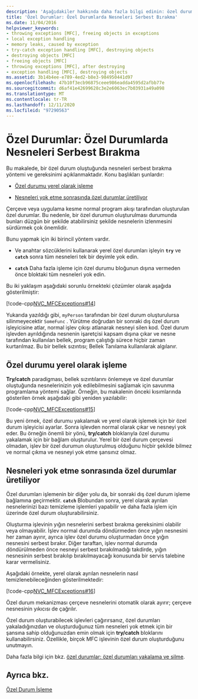 ```yaml
---
description: 'Aşağıdakiler hakkında daha fazla bilgi edinin: özel durumlar: nesneleri özel durumlarda boşaltma'
title: 'Özel Durumlar: Özel Durumlarda Nesneleri Serbest Bırakma'
ms.date: 11/04/2016
helpviewer_keywords:
- throwing exceptions [MFC], freeing objects in exceptions
- local exception handling
- memory leaks, caused by exception
- try-catch exception handling [MFC], destroying objects
- destroying objects [MFC]
- freeing objects [MFC]
- throwing exceptions [MFC], after destroying
- exception handling [MFC], destroying objects
ms.assetid: 3b14b4ee-e789-4ed2-b8e3-984950441d97
ms.openlocfilehash: 47b10f3ecb96875ceee986eadda4595d2afbb77e
ms.sourcegitcommit: d6af41e42699628c3e2e6063ec7b03931a49a098
ms.translationtype: MT
ms.contentlocale: tr-TR
ms.lasthandoff: 12/11/2020
ms.locfileid: "97290563"
---
```

# <a name="exceptions-freeing-objects-in-exceptions"></a>Özel Durumlar: Özel Durumlarda Nesneleri Serbest Bırakma

Bu makalede, bir özel durum oluştuğunda nesneleri serbest bırakma yöntemi ve gereksinimi açıklanmaktadır. Konu başlıkları şunlardır:

- [Özel durumu yerel olarak işleme](#_core_handling_the_exception_locally)

- [Nesneleri yok etme sonrasında özel durumlar üretiliyor](#_core_throwing_exceptions_after_destroying_objects)

Çerçeve veya uygulama kesme normal program akışı tarafından oluşturulan özel durumlar. Bu nedenle, bir özel durumun oluşturulması durumunda bunları düzgün bir şekilde atabilirsiniz şekilde nesnelerin izlenmesini sürdürmek çok önemlidir.

Bunu yapmak için iki birincil yöntem vardır.

- Ve anahtar sözcüklerini kullanarak yerel özel durumları işleyin **`try`** ve **`catch`** sonra tüm nesneleri tek bir deyimle yok edin.

- **`catch`** Daha fazla işleme için özel durumu bloğunun dışına vermeden önce bloktaki tüm nesneleri yok edin.

Bu iki yaklaşım aşağıdaki sorunlu örnekteki çözümler olarak aşağıda gösterilmiştir:

[!code-cpp[NVC_MFCExceptions#14](codesnippet/cpp/exceptions-freeing-objects-in-exceptions_1.cpp)]

Yukarıda yazıldığı gibi, `myPerson` tarafından bir özel durum oluşturulursa silinmeyecektir `SomeFunc` . Yürütme doğrudan bir sonraki dış özel durum işleyicisine atlar, normal işlev çıkışı atlanarak nesneyi silen kod. Özel durum işlevden ayrıldığında nesnenin işaretçisi kapsam dışına çıkar ve nesne tarafından kullanılan bellek, program çalıştığı sürece hiçbir zaman kurtarılmaz. Bu bir bellek sızıntısı; Bellek Tanılama kullanılarak algılanır.

## <a name="handling-the-exception-locally"></a><a name="_core_handling_the_exception_locally"></a> Özel durumu yerel olarak işleme

**Try/catch** paradigması, bellek sızıntılarını önlemeye ve özel durumlar oluştuğunda nesnelerinizin yok edilebilmesini sağlamak için savunma programlama yöntemi sağlar. Örneğin, bu makalenin önceki kısımlarında gösterilen örnek aşağıdaki gibi yeniden yazılabilir:

[!code-cpp[NVC_MFCExceptions#15](codesnippet/cpp/exceptions-freeing-objects-in-exceptions_2.cpp)]

Bu yeni örnek, özel durumu yakalamak ve yerel olarak işlemek için bir özel durum işleyicisi ayarlar. Sonra işlevden normal olarak çıkar ve nesneyi yok eder. Bu örneğin önemli bir yönü, **try/catch** bloklarıyla özel durumu yakalamak için bir bağlam oluşturulur. Yerel bir özel durum çerçevesi olmadan, işlev bir özel durumun oluşturulmuş olduğunu hiçbir şekilde bilmez ve normal çıkma ve nesneyi yok etme şansınız olmaz.

## <a name="throwing-exceptions-after-destroying-objects"></a><a name="_core_throwing_exceptions_after_destroying_objects"></a> Nesneleri yok etme sonrasında özel durumlar üretiliyor

Özel durumları işlemenin bir diğer yolu da, bir sonraki dış özel durum işleme bağlamına geçirmektir. **`catch`** Blobundan sonra, yerel olarak ayrılan nesnelerinizi bazı temizleme işlemleri yapabilir ve daha fazla işlem için üzerinde özel durum oluşturabilirsiniz.

Oluşturma işlevinin yığın nesnelerini serbest bırakma gereksinimi olabilir veya olmayabilir. İşlev normal durumda döndürmeden önce yığın nesnesini her zaman ayırır, ayrıca işlev özel durumu oluşturmadan önce yığın nesnesini serbest bırakır. Diğer taraftan, işlev normal durumda döndürülmeden önce nesneyi serbest bırakılmadığı takdirde, yığın nesnesinin serbest bırakılıp bırakılmayacağı konusunda bir servis talebine karar vermelisiniz.

Aşağıdaki örnekte, yerel olarak ayrılan nesnelerin nasıl temizlenebileceğinden gösterilmektedir:

[!code-cpp[NVC_MFCExceptions#16](codesnippet/cpp/exceptions-freeing-objects-in-exceptions_3.cpp)]

Özel durum mekanizması çerçeve nesnelerini otomatik olarak ayırır; çerçeve nesnesinin yıkıcısı de çağrılır.

Özel durum oluşturabilecek işlevleri çağırırsanız, özel durumları yakaladığınızdan ve oluşturduğunuz tüm nesneleri yok etmek için bir şansına sahip olduğunuzdan emin olmak için **try/catch** bloklarını kullanabilirsiniz. Özellikle, birçok MFC işlevinin özel durum oluşturduğunu unutmayın.

Daha fazla bilgi için bkz. [özel durumlar: özel durumları yakalama ve silme](exceptions-catching-and-deleting-exceptions.md).

## <a name="see-also"></a>Ayrıca bkz.

[Özel Durum İşleme](exception-handling-in-mfc.md)
